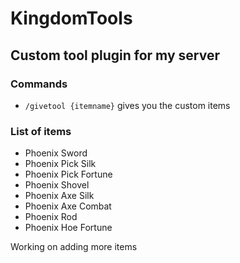 # KingdomTools
## Custom tool plugin for my server

### Commands
- `/givetool {itemname}` gives you the custom items 

### List of items

- Phoenix Sword
- Phoenix Pick Silk
- Phoenix Pick Fortune
- Phoenix Shovel
- Phoenix Axe Silk
- Phoenix Axe Combat
- Phoenix Rod
- Phoenix Hoe Fortune

Working on adding more items
